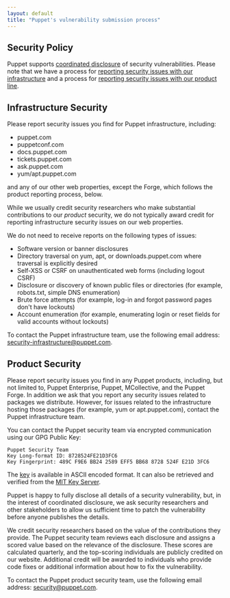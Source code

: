 ```yaml
---
layout: default
title: "Puppet's vulnerability submission process"
---
```


## Security Policy

Puppet supports [coordinated disclosure](https://en.wikipedia.org/wiki/Full_disclosure_%28computer_security%29#Coordinated_disclosure) of security vulnerabilities. Please note that we have a process for [reporting security issues with our infrastructure](#infrastructure-security) and a process for [reporting security issues with our product line](#product-security).

## Infrastructure Security

Please report security issues you find for Puppet infrastructure, including:

- puppet.com
- puppetconf.com
- docs.puppet.com
- tickets.puppet.com
- ask.puppet.com
- yum/apt.puppet.com

and any of our other web properties, except the Forge, which follows the product reporting process, below.

While we usually credit security researchers who make substantial contributions to our *product* security, we do not typically award credit for reporting infrastructure security issues on our web properties.

We do not need to receive reports on the following types of issues:

- Software version or banner disclosures
- Directory traversal on yum, apt, or downloads.puppet.com where traversal is explicitly desired
- Self-XSS or CSRF on unauthenticated web forms (including logout CSRF)
- Disclosure or discovery of known public files or directories (for example, robots.txt, simple DNS enumeration)
- Brute force attempts (for example, log-in and forgot password pages don't have lockouts)
- Account enumeration (for example, enumerating login or reset fields for valid accounts without lockouts)

To contact the Puppet infrastructure team, use the following email address: [security-infrastructure@puppet.com](security-infrastructure@puppet.com).

## Product Security

Please report security issues you find in any Puppet products, including, but not limited to, Puppet Enterprise, Puppet, MCollective, and the Puppet Forge. In addition we ask that you report any security issues related to packages we distribute. However, for issues related to the infrastructure hosting those packages (for example, yum or apt.puppet.com), contact the Puppet infrastructure team.

You can contact the Puppet security team via encrypted communication using our GPG Public Key:

```
Puppet Security Team
Key Long-format ID: 8728524FE21D3FC6
Key Fingerprint: 489C F9E6 BB24 2589 EFF5 BB68 8728 524F E21D 3FC6
```

The [key](https://puppetlabs.com/security/gpgkey) is available in ASCII encoded format. It can also be retrieved and verified from the [MIT Key Server](https://pgp.mit.edu/).

Puppet is happy to fully disclose all details of a security vulnerability, but, in the interest of coordinated disclosure, we ask security researchers and other stakeholders to allow us sufficient time to patch the vulnerability before anyone publishes the details.

We credit security researchers based on the value of the contributions they provide. The Puppet security team reviews each disclosure and assigns a scored value based on the relevance of the disclosure. These scores are calculated quarterly, and the top-scoring individuals are publicly credited on our website. Additional credit will be awarded to individuals who provide code fixes or additional information about how to fix the vulnerability.

To contact the Puppet product security team, use the following email address: [security@puppet.com](security@puppet.com).

